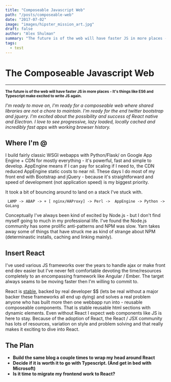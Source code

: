 ```yaml
---
title: "Composeable Javascript Web"
path: "/posts/composeable-web"
date: "2017-07-02"
image: "images/hipster_mission_art.jpg"
draft: false
author: "Alex Shulman"
summary: "The future is of the web will have faster JS in more places - It's things like ES6 and Typescript make excited to write JS again."
tags:
  - test
---
```



# The Composeable Javascript Web
------

<small>**The future is of the web will have faster JS in more places - It's things like ES6 and Typescript make excited to write JS again.**</small>

*I'm ready to move on, I'm ready for a composeable web where shared libraries are not a chore to maintain. I'm ready for the end twitter bootstrap and jquery. I'm excited about the possibility and success of React native and Electron. I love to see progressive, lazy loaded, locally cached and incredibly fast apps with working browser history.*



## Where I'm @

I build fairly classic WSGI webapps with Python/Flask/<insert html framework here>  on Google App Engine + CDN for mostly everything - it's powerful, fast and simple to develop. AppEngine means if I can pay for scaling if I need to, the CDN reduced AppEngine static costs to near nil. These days I do most of my front end with Bootstrap and jQuery - because it's straightforward and speed of development (not application speed) is my biggest priority.

It took a bit of bouncing around to land on a stack I've stuck with.

``` LAMP -> ABAP -> + [ nginx/HAProxy] -> Perl ->  AppEngine -> Python -> GoLang```

Conceptually I've always been kind of excited by Node.js  - but I don't find myself going to much in my professional life. I've found the Node.js community has some prolific anti-patterns and NPM was slow. Yarn takes away some of things that have struck me as kind of strange about NPM (determinastic installs, caching and linking mainly).



## Insert React

I've used various JS frameworks over the years to handle ajax or make front end dev easier but I've never felt comfortable devoting the time/resources completely to an encompassing framework like Angular / Ember.  The target always seams to be moving faster then I'm willing to commit to.

React is [stable](https://facebook.github.io/react/blog/2016/04/07/react-v15.html), backed by real developer $$ (lets be real without a major backer these frameworks all end up dying) and solves a real problem anyone who has built more then one webbapp run into - reusable composeable components. That is stable reusable html sections with dynamic elements. Even without React I expect web components like JS is here to stay. Because of the adoption of React, the React / JSX community has lots of resources, variation on style and problem solving and that really makes it exciting to dive into React.



## The Plan

- **Build the same blog a couple times to wrap my head around React**
- **Decide if it is worth it to go with Typescript. (And get in bed with Microsoft)**
- **Is it time to migrate my frontend work to React?**

